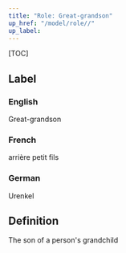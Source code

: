 ```yaml
---
title: "Role: Great-grandson"
up_href: "/model/role//"
up_label: 
---
```


[TOC]

## Label

### English
Great-grandson

### French
arrière petit fils

### German
Urenkel

## Definition
The son of a person's grandchild
